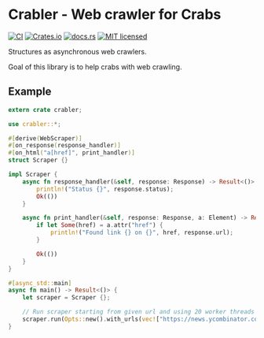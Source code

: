 # Crabler - Web crawler for Crabs

[![CI][ci-badge]][ci-url]
[![Crates.io][crates-badge]][crates-url]
[![docs.rs][docs-badge]][docs-url]
[![MIT licensed][mit-badge]][mit-url]

[ci-badge]: https://github.com/Gonzih/crabler/workflows/CI/badge.svg
[ci-url]: https://github.com/Gonzih/crabler/actions
[crates-badge]: https://img.shields.io/crates/v/crabler.svg
[crates-url]: https://crates.io/crates/crabler
[docs-badge]: https://docs.rs/crabler/badge.svg
[docs-url]: https://docs.rs/crabler
[mit-badge]: https://img.shields.io/badge/license-MIT-blue.svg
[mit-url]: LICENSE

Structures as asynchronous web crawlers.

Goal of this library is to help crabs with web crawling.

## Example

```rust
extern crate crabler;

use crabler::*;

#[derive(WebScraper)]
#[on_response(response_handler)]
#[on_html("a[href]", print_handler)]
struct Scraper {}

impl Scraper {
    async fn response_handler(&self, response: Response) -> Result<()> {
        println!("Status {}", response.status);
        Ok(())
    }

    async fn print_handler(&self, response: Response, a: Element) -> Result<()> {
        if let Some(href) = a.attr("href") {
            println!("Found link {} on {}", href, response.url);
        }

        Ok(())
    }
}

#[async_std::main]
async fn main() -> Result<()> {
    let scraper = Scraper {};

    // Run scraper starting from given url and using 20 worker threads
    scraper.run(Opts::new().with_urls(vec!["https://news.ycombinator.com/"]).with_threads(20)).await
}
```
